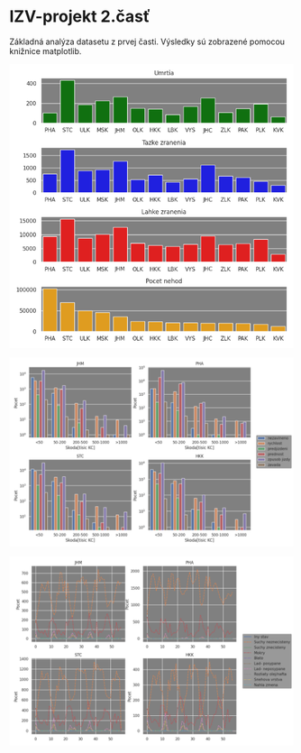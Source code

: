 # IZV-projekt 2.časť

Základná analýza datasetu z prvej časti. 
Výsledky sú zobrazené pomocou knižnice matplotlib.

![Následky nehôd: početnosť podľa závažnosti a regiónu](01_nasledky.png)

![Príčiny nehôd a ich početnosť pre 4 vybrané regióny](02_priciny.png)

![Stav vozovky pri nehode pre 4 vybrané regióny](03_stav.png)